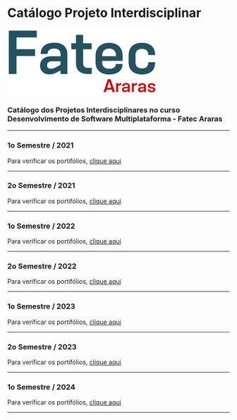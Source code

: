# Catálogo Projeto Interdisciplinar

![Fatec Araras](fatec_araras.png)

### Catálogo dos Projetos Interdisciplinares no curso Desenvolvimento de Software Multiplataforma - Fatec Araras



* * *
### 1o Semestre / 2021
Para verificar os portifólios, [clique aqui](1SEM2021.md)

* * *
### 2o Semestre / 2021
Para verificar os portifólios, [clique aqui](2SEM2021.md)

* * *
### 1o Semestre / 2022
Para verificar os portifólios, [clique aqui](1SEM2022.md)

* * *

### 2o Semestre / 2022
Para verificar os portifólios, [clique aqui](2SEM2022.md)

* * *

### 1o Semestre / 2023
Para verificar os portifólios, [clique aqui](1SEM2023.md)

* * *
### 2o Semestre / 2023
Para verificar os portifólios, [clique aqui](2SEM2023.md)

* * *
### 1o Semestre / 2024
Para verificar os portifólios, [clique aqui](1SEM2024.md)

* * *